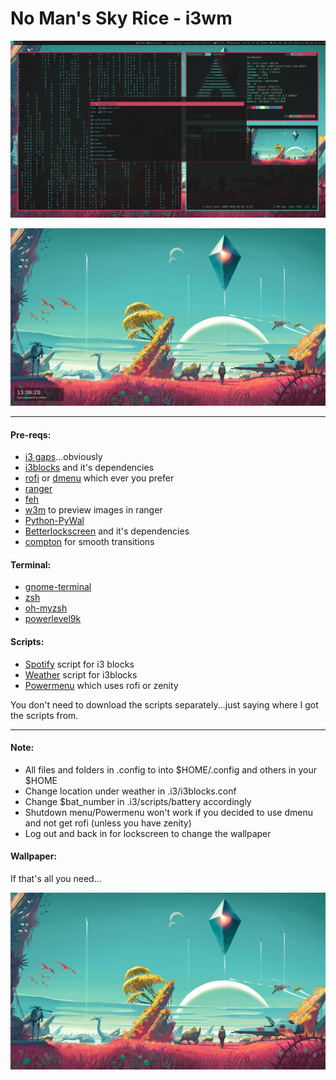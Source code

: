 # No Man's Sky Rice - i3wm

![Screenshot](images/sc1.png)

![Lockscreen](images/scl.png)

----
#### Pre-reqs:
* [i3 gaps](https://github.com/Airblader/i3)...obviously
* [i3blocks](https://github.com/vivien/i3blocks) and it's dependencies
* [rofi](https://github.com/DaveDavenport/rofi) or [dmenu](https://wiki.archlinux.org/index.php/dmenu) which ever you prefer 
* [ranger](https://github.com/ranger/ranger)
* [feh](https://feh.finalrewind.org)
* [w3m](https://www.archlinux.org/packages/extra/x86_64/w3m/) to preview images in ranger
* [Python-PyWal](https://github.com/dylanaraps/pywal)
* [Betterlockscreen](https://github.com/pavanjadhaw/betterlockscreen) and it's dependencies
* [compton](https://wiki.archlinux.org/index.php/Compton) for smooth transitions

#### Terminal:
* [gnome-terminal](https://aur.archlinux.org/packages/gnome-terminal-transparency/)
* [zsh](https://wiki.archlinux.org/index.php/zsh)
* [oh-myzsh](http://ohmyz.sh)
* [powerlevel9k](https://github.com/bhilburn/powerlevel9k)

#### Scripts:
* [Spotify](https://github.com/firatakandere/i3blocks-spotify) 
script for i3 blocks
* [Weather](https://github.com/icemodding/i3/tree/master/scripts) 
script for i3blocks
* [Powermenu](https://github.com/vivien/i3blocks-contrib/tree/master/shutdown_menu) 
which uses rofi or zenity

You don't need to download the scripts separately...just saying where I got 
the scripts from.

----
#### Note:
* All files and folders in .config to into $HOME/.config and 
others in your $HOME
* Change location under weather in .i3/i3blocks.conf
* Change $bat_number in .i3/scripts/battery accordingly
* Shutdown menu/Powermenu won't work if you decided to use dmenu and not get rofi (unless you have zenity)
* Log out and back in for lockscreen to change the wallpaper

#### Wallpaper:
If that's all you need...

![Wallpaper](.i3/bg1.jpg)
